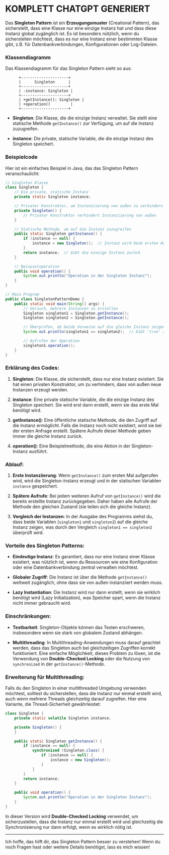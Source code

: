 
# **KOMPLETT CHATGPT GENERIERT**


Das **Singleton Pattern** ist ein **Erzeugungsmuster** (Creational Pattern), das sicherstellt, dass eine Klasse nur eine einzige Instanz hat und dass diese Instanz global zugänglich ist. Es ist besonders nützlich, wenn du sicherstellen möchtest, dass es nur eine Instanz einer bestimmten Klasse gibt, z.B. für Datenbankverbindungen, Konfigurationen oder Log-Dateien.

### Klassendiagramm

Das Klassendiagramm für das Singleton Pattern sieht so aus:

```
      +---------------------+
      |      Singleton      |
      +---------------------+
      | -instance: Singleton |
      +---------------------+
      | +getInstance(): Singleton |
      | +operation()         |
      +---------------------+
```

- **Singleton**: Die Klasse, die die einzige Instanz verwaltet. Sie stellt eine statische Methode `getInstance()` zur Verfügung, um auf die Instanz zuzugreifen.
    
- **instance**: Die private, statische Variable, die die einzige Instanz des Singleton speichert.
    

### Beispielcode

Hier ist ein einfaches Beispiel in Java, das das Singleton Pattern veranschaulicht:

```java
// Singleton Klasse
class Singleton {
    // Die private, statische Instanz
    private static Singleton instance;

    // Privater Konstruktor, um Instanziierung von außen zu verhindern
    private Singleton() {
        // Privater Konstruktor verhindert Instanziierung von außen
    }

    // Statische Methode, um auf die Instanz zuzugreifen
    public static Singleton getInstance() {
        if (instance == null) {
            instance = new Singleton();  // Instanz wird beim ersten Aufruf erstellt
        }
        return instance;  // Gibt die einzige Instanz zurück
    }

    // Beispieloperation
    public void operation() {
        System.out.println("Operation in der Singleton Instanz");
    }
}

// Main Program
public class SingletonPatternDemo {
    public static void main(String[] args) {
        // Versuch, mehrere Instanzen zu erstellen
        Singleton singleton1 = Singleton.getInstance();
        Singleton singleton2 = Singleton.getInstance();

        // Überprüfen, ob beide Verweise auf die gleiche Instanz zeigen
        System.out.println(singleton1 == singleton2);  // Gibt 'true' zurück, da beide Verweise auf dieselbe Instanz zeigen

        // Aufrufen der Operation
        singleton1.operation();
    }
}
```

### Erklärung des Codes:

1. **Singleton**: Die Klasse, die sicherstellt, dass nur eine Instanz existiert. Sie hat einen privaten Konstruktor, um zu verhindern, dass von außen neue Instanzen erzeugt werden.
    
2. **instance**: Eine private statische Variable, die die einzige Instanz des Singleton speichert. Sie wird erst dann erstellt, wenn sie das erste Mal benötigt wird.
    
3. **getInstance()**: Eine öffentliche statische Methode, die den Zugriff auf die Instanz ermöglicht. Falls die Instanz noch nicht existiert, wird sie bei der ersten Anfrage erstellt. Spätere Aufrufe dieser Methode geben immer die gleiche Instanz zurück.
    
4. **operation()**: Eine Beispielmethode, die eine Aktion in der Singleton-Instanz ausführt.
    

### Ablauf:

1. **Erste Instanziierung**: Wenn `getInstance()` zum ersten Mal aufgerufen wird, wird die Singleton-Instanz erzeugt und in der statischen Variablen `instance` gespeichert.
    
2. **Spätere Aufrufe**: Bei jedem weiteren Aufruf von `getInstance()` wird die bereits erstellte Instanz zurückgegeben. Daher haben alle Aufrufe der Methode den gleichen Zustand (sie teilen sich die gleiche Instanz).
    
3. **Vergleich der Instanzen**: In der Ausgabe des Programms siehst du, dass beide Variablen (`singleton1` und `singleton2`) auf die gleiche Instanz zeigen, was durch den Vergleich `singleton1 == singleton2` überprüft wird.
    

### Vorteile des Singleton Patterns:

- **Eindeutige Instanz**: Es garantiert, dass nur eine Instanz einer Klasse existiert, was nützlich ist, wenn du Ressourcen wie eine Konfiguration oder eine Datenbankverbindung zentral verwalten möchtest.
    
- **Globaler Zugriff**: Die Instanz ist über die Methode `getInstance()` weltweit zugänglich, ohne dass sie von außen instanziiert werden muss.
    
- **Lazy Instantiation**: Die Instanz wird nur dann erstellt, wenn sie wirklich benötigt wird (Lazy Initialization), was Speicher spart, wenn die Instanz nicht immer gebraucht wird.
    

### Einschränkungen:

- **Testbarkeit**: Singleton-Objekte können das Testen erschweren, insbesondere wenn sie stark von globalem Zustand abhängen.
    
- **Multithreading**: In Multithreading-Anwendungen muss darauf geachtet werden, dass das Singleton auch bei gleichzeitigen Zugriffen korrekt funktioniert. Eine einfache Möglichkeit, dieses Problem zu lösen, ist die Verwendung von **Double-Checked Locking** oder die Nutzung von `synchronized` in der `getInstance()`-Methode.
    

### Erweiterung für Multithreading:

Falls du den Singleton in einer multithreaded Umgebung verwenden möchtest, solltest du sicherstellen, dass die Instanz nur einmal erstellt wird, auch wenn mehrere Threads gleichzeitig darauf zugreifen. Hier eine Variante, die Thread-Sicherheit gewährleistet:

```java
class Singleton {
    private static volatile Singleton instance;

    private Singleton() {
    }

    public static Singleton getInstance() {
        if (instance == null) {
            synchronized (Singleton.class) {
                if (instance == null) {
                    instance = new Singleton();
                }
            }
        }
        return instance;
    }

    public void operation() {
        System.out.println("Operation in der Singleton Instanz");
    }
}
```

In dieser Version wird **Double-Checked Locking** verwendet, um sicherzustellen, dass die Instanz nur einmal erstellt wird und gleichzeitig die Synchronisierung nur dann erfolgt, wenn es wirklich nötig ist.

---

Ich hoffe, das hilft dir, das Singleton Pattern besser zu verstehen! Wenn du noch Fragen hast oder weitere Details benötigst, lass es mich wissen!
